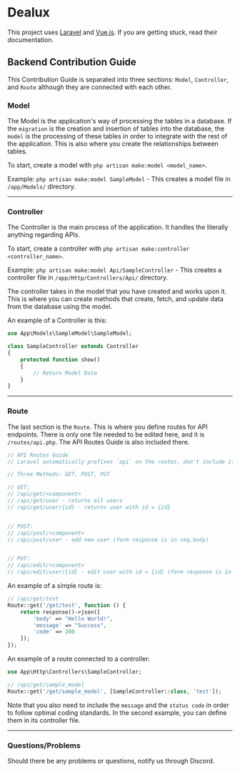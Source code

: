 # Dealux

This project uses [Laravel](https://laravel.com/) and [Vue.js](https://vuejs.org/). If you are getting stuck, read their documentation.

## Backend Contribution Guide

This Contribution Guide is separated into three sections: `Model`, `Controller`, and `Route` although they are connected with each other.

### Model

The Model is the application's way of processing the tables in a database. If the `migration` is the creation and insertion of tables into the database, the `model` is the processing of these tables in order to integrate with the rest of the application. This is also where you create the relationships between tables.

To start, create a model with `php artisan make:model <model_name>`.

Example: `php artisan make:model SampleModel` - This creates a model file in `/app/Models/` directory.


---
### Controller

The Controller is the main process of the application. It handles the literally anything regarding APIs.

To start, create a controller with `php artisan make:controller <controller_name>`.

Example: `php artisan make:model Api/SampleController` - This creates a controller file in `/app/Http/Controllers/Api/` directory.

The controller takes in the model that you have created and works upon it. This is where you can create methods that create, fetch, and update data from the database using the model.

An example of a Controller is this:
```php
use App\Models\SampleModel\SampleModel;

class SampleController extends Controller
{
    protected function show()
    {
        // Return Model Data
    }
}
```

---
### Route

The last section is the `Route`. This is where you define routes for API endpoints. There is only one file needed to be edited here, and it is `/routes/api.php`. The API Routes Guide is also included there.

```php
// API Routes Guide
// Laravel automatically prefixes `api` on the routes, don't include it

// Three Methods: GET, POST, PUT

// GET:
// /api/get/<component>
// /api/get/user - returns all users
// /api/get/user/{id} - returns user with id = {id}


// POST:
// /api/post/<component>
// /api/post/user - add new user (form response is in req.body)


// PUT:
// /api/edit/<component>
// /api/edit/user/{id} - edit user with id = {id} (form response is in req.body)
```

An example of a simple route is:

```php
// /api/get/test
Route::get('/get/test', function () {
    return response()->json([
        'body' => "Hello World!",
        'message' => "Success",
        'code' => 200
    ]);
});
```

An example of a route connected to a controller:

```php
use App\Http\Controllers\SampleController;

// /api/get/sample_model
Route::get('/get/sample_model', [SampleController::class, 'test']);
```

Note that you also need to include the `message` and the `status code` in order to follow optimal coding standards. In the second example, you can define them in its controller file.

---
### Questions/Problems

Should there be any problems or questions, notify us through Discord.
